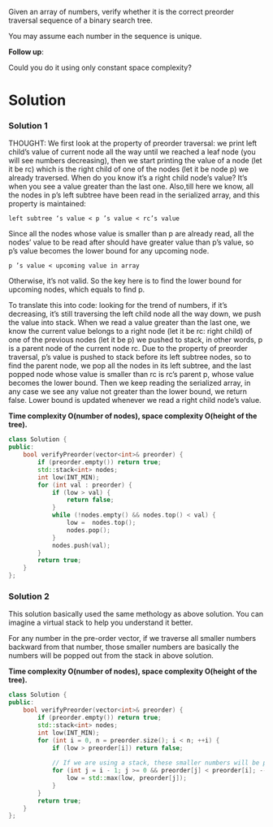 Given an array of numbers, verify whether it is the correct preorder traversal sequence of a binary search tree.

You may assume each number in the sequence is unique.

__Follow up__:

Could you do it using only constant space complexity?

# Solution

### Solution 1

THOUGHT: We first look at the property of preorder traversal: we print left child’s value of current node all the way until we reached a leaf node (you will see numbers decreasing), then we start printing the value of a node (let it be rc) which is the right child of one of the nodes (let it be node p) we already traversed. When do you know it’s a right child node’s value? It’s when you see a value greater than the last one. Also,till here we know, all the nodes in p’s left subtree have been read in the serialized array, and this property is maintained:

```
left subtree ‘s value < p ’s value < rc’s value
```

Since all the nodes whose value is smaller than p are already read, all the nodes’ value to be read after should have greater value than p’s value, so p’s value becomes the lower bound for any upcoming node.

```
p ’s value < upcoming value in array
```

Otherwise, it’s not valid. So the key here is to find the lower bound for upcoming nodes, which equals to find p.

To translate this into code: looking for the trend of numbers, if it’s decreasing, it’s still traversing the left child node all the way down, we push the value into stack. When we read a value greater than the last one, we know the current value belongs to a right node (let it be rc: right child) of one of the previous nodes (let it be p) we pushed to stack, in other words, p is a parent node of the current node rc. Due to the property of preorder traversal, p’s value is pushed to stack before its left subtree nodes, so to find the parent node, we pop all the nodes in its left subtree, and the last popped node whose value is smaller than rc is rc’s parent p, whose value becomes the lower bound. Then we keep reading the serialized array, in any case we see any value not greater than the lower bound, we return false. Lower bound is updated whenever we read a right child node’s value.

__Time complexity O(number of nodes), space complexity O(height of the tree).__

```cpp
class Solution {
public:
    bool verifyPreorder(vector<int>& preorder) {
        if (preorder.empty()) return true;
        std::stack<int> nodes;
        int low(INT_MIN);
        for (int val : preorder) {
            if (low > val) {
                return false;
            }
            while (!nodes.empty() && nodes.top() < val) {
                low =  nodes.top();
                nodes.pop();
            } 
            nodes.push(val);
        }
        return true;
    }
};
```

### Solution 2

This solution basically used the same methology as above solution. You can imagine a virtual stack to help you understand it better.

For any number in the pre-order vector, if we traverse all smaller numbers backward from that number, those smaller numbers are basically the numbers will be popped out from the stack in above solution. 

__Time complexity O(number of nodes), space complexity O(height of the tree).__

```cpp
class Solution {
public:
    bool verifyPreorder(vector<int>& preorder) {
        if (preorder.empty()) return true;
        std::stack<int> nodes;
        int low(INT_MIN);
        for (int i = 0, n = preorder.size(); i < n; ++i) {
            if (low > preorder[i]) return false;
            
            // If we are using a stack, these smaller numbers will be popped out.
            for (int j = i - 1; j >= 0 && preorder[j] < preorder[i]; --j) {
                low = std::max(low, preorder[j]);
            }
        }
        return true;
    }
};
```
